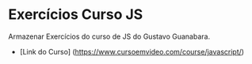 # Exercícios Curso JS

Armazenar Exercícios do curso de JS do Gustavo Guanabara.

- [Link do Curso] (https://www.cursoemvideo.com/course/javascript/)
